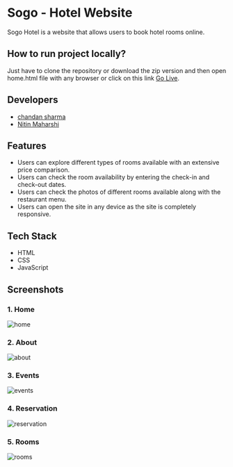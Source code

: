 # Sogo - Hotel Website

Sogo Hotel is a website that allows users to book hotel rooms online.


## How to run project locally?
Just have to clone the repository or download the zip version and then open home.html file with any browser or click on this link <a href="https://chandanvsharma00.github.io/Sogo-Hotel-Website/">Go Live</a>.

## Developers

- [chandan sharma](https://github.com/chandanvsharma00)
- [Nitin Maharshi](https://github.com/NitinMaharshi)


## Features

- Users can explore different types of rooms available with an extensive price comparison.
- Users can check the room availability by entering the check-in and check-out dates.
- Users can check the photos of different rooms available along with the restaurant menu.
- Users can open the site in any device as the site is completely responsive.


## Tech Stack
 - HTML
 - CSS
 - JavaScript


## Screenshots
### 1. Home

![home](https://user-images.githubusercontent.com/42463560/157611583-d0e6ef9e-a626-4b00-be43-2d6ca1ceaf56.jpg)

### 2. About

![about](https://user-images.githubusercontent.com/42463560/157611645-3fa2b0ba-4b9b-473a-9835-a58f488339eb.jpg)

### 3. Events

![events](https://user-images.githubusercontent.com/42463560/157611650-829c0209-5bb4-465a-ba15-dd6c2c41221a.jpg)

### 4. Reservation

![reservation](https://user-images.githubusercontent.com/42463560/157611656-0c62ef89-5e5f-4299-839e-0eafed89ce06.jpg)

### 5. Rooms

![rooms](https://user-images.githubusercontent.com/42463560/157611668-a6ee8c4a-7160-4f6c-9b89-1912f9100f4d.jpg)

